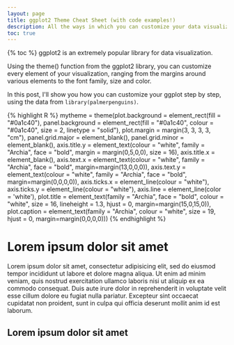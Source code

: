 ```yaml
---
layout: page
title: ggplot2 Theme Cheat Sheet (with code examples!)
description: All the ways in which you can customize your data visualizations in ggplot2.
toc: true
---
```

{% toc %}
ggplot2 is an extremely popular library for data visualization.

Using the theme() function from the ggplot2 library, you can customize every element of your visualization, ranging from the margins around various elements to the font family, size and color.

In this post, I'll show you how you can customize your ggplot step by step, using the data from <code>library(palmerpenguins)</code>.

{% highlight R %}
mytheme = theme(plot.background = element_rect(fill = "#0a1c40"),
        panel.background = element_rect(fill = "#0a1c40", colour = "#0a1c40",
                                size = 2, linetype = "solid"),
        plot.margin = margin(3, 3, 3, 3, "cm"),
        panel.grid.major = element_blank(),
        panel.grid.minor = element_blank(),
        axis.title.y = element_text(colour = "white", family = "Archia", face = "bold", margin = margin(0,5,0,0), size = 16),
        axis.title.x = element_blank(),
        axis.text.x = element_text(colour = "white", family = "Archia", face = "bold", margin=margin(13,0,0,0)),
        axis.text.y = element_text(colour = "white", family = "Archia", face = "bold", margin=margin(0,0,0,0)),
        axis.ticks.x = element_line(colour = "white"),
        axis.ticks.y = element_line(colour = "white"),
        axis.line = element_line(color = 'white'),
        plot.title = element_text(family = "Archia",
                                  face = "bold",
                                  colour = "white",
                                  size = 16,
                                  lineheight = 1.3,
                                  hjust = 0,
                                  margin=margin(15,0,15,0)),
        plot.caption = element_text(family = "Archia",
                                    colour = "white",
                                    size = 19,
                                    hjust = 0,
                                    margin=margin(0,0,0,0)))
{% endhighlight %}

<h1>Lorem ipsum dolor sit amet</h1>
Lorem ipsum dolor sit amet, consectetur adipisicing elit, sed do eiusmod tempor incididunt ut labore et dolore magna aliqua. Ut enim ad minim veniam, quis nostrud exercitation ullamco laboris nisi ut aliquip ex ea commodo consequat. Duis aute irure dolor in reprehenderit in voluptate velit esse cillum dolore eu fugiat nulla pariatur. Excepteur sint occaecat cupidatat non proident, sunt in culpa qui officia deserunt mollit anim id est laborum.
<h2>Lorem ipsum dolor sit amet</h2>
